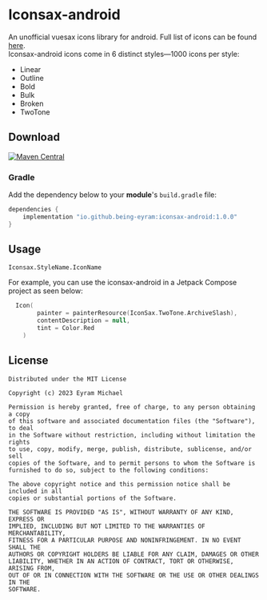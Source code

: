 # Iconsax-android
An unofficial vuesax icons library for android. Full list of icons can be found [here](https://iconsax-react.pages.dev/).   
Iconsax-android icons come in 6 distinct styles—1000 icons per style:  

- Linear
- Outline
- Bold
- Bulk 
- Broken 
- TwoTone 

## Download
[![Maven Central](https://img.shields.io/maven-central/v/io.github.being-eyram/iconsax-android?color=G&style=for-the-badge)](https://search.maven.org/artifact/io.github.being-eyram/iconsax-android)

### Gradle

Add the dependency below to your **module**'s `build.gradle` file:
```gradle
dependencies {
    implementation "io.github.being-eyram:iconsax-android:1.0.0"
}
```

## Usage
`Iconsax.StyleName.IconName`

For example, you can use the iconsax-android in a Jetpack Compose project as seen below:

```kotlin
  Icon(
        painter = painterResource(IconSax.TwoTone.ArchiveSlash),
        contentDescription = null, 
        tint = Color.Red
    )
```

## License

```
Distributed under the MIT License

Copyright (c) 2023 Eyram Michael

Permission is hereby granted, free of charge, to any person obtaining a copy
of this software and associated documentation files (the "Software"), to deal
in the Software without restriction, including without limitation the rights
to use, copy, modify, merge, publish, distribute, sublicense, and/or sell
copies of the Software, and to permit persons to whom the Software is
furnished to do so, subject to the following conditions:

The above copyright notice and this permission notice shall be included in all
copies or substantial portions of the Software.

THE SOFTWARE IS PROVIDED "AS IS", WITHOUT WARRANTY OF ANY KIND, EXPRESS OR
IMPLIED, INCLUDING BUT NOT LIMITED TO THE WARRANTIES OF MERCHANTABILITY,
FITNESS FOR A PARTICULAR PURPOSE AND NONINFRINGEMENT. IN NO EVENT SHALL THE
AUTHORS OR COPYRIGHT HOLDERS BE LIABLE FOR ANY CLAIM, DAMAGES OR OTHER
LIABILITY, WHETHER IN AN ACTION OF CONTRACT, TORT OR OTHERWISE, ARISING FROM,
OUT OF OR IN CONNECTION WITH THE SOFTWARE OR THE USE OR OTHER DEALINGS IN THE
SOFTWARE.
```
